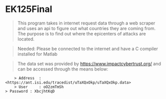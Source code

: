 # EK125Final

> This program takes in internet request data through a web scraper and uses an api to figure out what countries they are coming from.
> The purpose is to find out where the epicenters of attacks are located.

> Needed: Please be connected to the internet and have a C compiler installed for Matlab

> The data set was provided by https://www.impactcybertrust.org/ and can be accessed through the means below:

    	> Address  : <https://ant.isi.edu/tracedist/uTaXQxOkp/uTaXQxOkp.data>
    	> User     : oO2zmTmSh
	> Password : XbcjhtKqD





